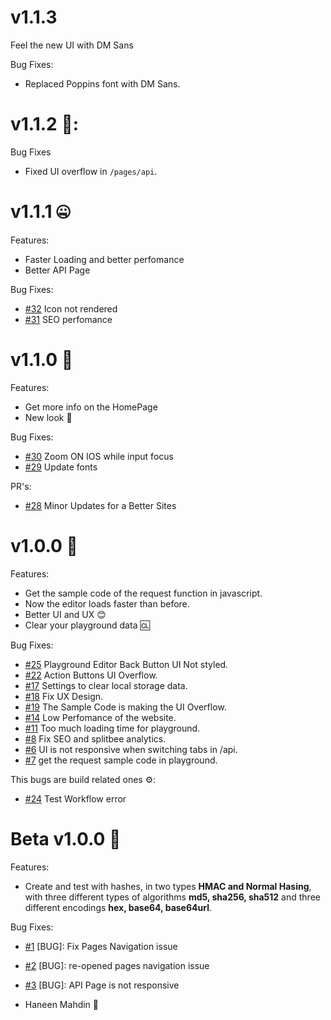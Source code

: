 # v1.1.3

Feel the new UI with DM Sans

Bug Fixes:
- Replaced Poppins font with DM Sans.

# v1.1.2 🧐:
Bug Fixes

- Fixed UI overflow in `/pages/api`.

# v1.1.1 🤐

Features:

- Faster Loading and better perfomance
- Better API Page

Bug Fixes:

- [#32](https://github.com/haneenmahd/hashable/issues/31) Icon not rendered
- [#31](https://github.com/haneenmahd/hashable/issues/31) SEO perfomance

# v1.1.0 👊

Features:

- Get more info on the HomePage
- New look 👀

Bug Fixes:

- [#30](https://github.com/haneenmahd/hashable/issues/30) Zoom ON IOS while input focus
- [#29](https://github.com/haneenmahd/hashable/issues/29) Update fonts

PR's:

- [#28](https://github.com/haneenmahd/hashable/issues/28) Minor Updates for a Better Sites

# v1.0.0 👋

Features:

- Get the sample code of the request function in javascript.
- Now the editor loads faster than before.
- Better UI and UX 😊
- Clear your playground data 🆑

Bug Fixes:

- [#25](https://github.com/haneenmahd/hashable/issues/25) Playground Editor Back Button UI Not styled.
- [#22](https://github.com/haneenmahd/hashable/issues/20) Action Buttons UI Overflow.
- [#17](https://github.com/haneenmahd/hashable/issues/17) Settings to clear local storage data.
- [#18](https://github.com/haneenmahd/hashable/issues/18) Fix UX Design.
- [#19](https://github.com/haneenmahd/hashable/issues/19) The Sample Code is making the UI Overflow.
- [#14](https://github.com/haneenmahd/hashable/issues/14) Low Perfomance of the website.
- [#11](https://github.com/haneenmahd/hashable/issues/11) Too much loading time for playground.
- [#8](https://github.com/haneenmahd/hashable/issues/8) Fix SEO and splitbee analytics.
- [#6](https://github.com/haneenmahd/hashable/issues/6) UI is not responsive when switching tabs in /api.
- [#7](https://github.com/haneenmahd/hashable/issues/7) get the request sample code in playground.

This bugs are build related ones ⚙️:

- [#24](https://github.com/haneenmahd/hashable/issues/24) Test Workflow error

# Beta v1.0.0 🚀

Features:

- Create and test with hashes, in two types **HMAC and Normal Hasing**, with three different types of algorithms **md5, sha256, sha512** and three different encodings **hex, base64, base64url**.

Bug Fixes:

- [#1](https://github.com/haneenmahd/hashable/issues/1) [BUG]: Fix Pages Navigation issue
- [#2](https://github.com/haneenmahd/hashable/issues/1) [BUG]: re-opened pages navigation issue
- [#3](https://github.com/haneenmahd/hashable/issues/3) [BUG]: API Page is not responsive

- Haneen Mahdin 🚀
